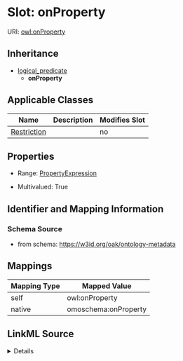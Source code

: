 

# Slot: onProperty



URI: [owl:onProperty](http://www.w3.org/2002/07/owl#onProperty)




## Inheritance

* [logical_predicate](logical_predicate.md)
    * **onProperty**






## Applicable Classes

| Name | Description | Modifies Slot |
| --- | --- | --- |
| [Restriction](Restriction.md) |  |  no  |







## Properties

* Range: [PropertyExpression](PropertyExpression.md)

* Multivalued: True





## Identifier and Mapping Information







### Schema Source


* from schema: https://w3id.org/oak/ontology-metadata




## Mappings

| Mapping Type | Mapped Value |
| ---  | ---  |
| self | owl:onProperty |
| native | omoschema:onProperty |




## LinkML Source

<details>
```yaml
name: onProperty
from_schema: https://w3id.org/oak/ontology-metadata
rank: 1000
is_a: logical_predicate
slot_uri: owl:onProperty
alias: onProperty
domain_of:
- Restriction
range: PropertyExpression
multivalued: true

```
</details>